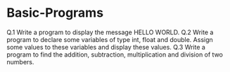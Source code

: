 # Basic-Programs
Q.1 Write a program to display the message HELLO WORLD.
Q.2 Write a program to declare some variables of type int, float and double. Assign some values to these variables and display these values.
Q.3 Write a program to find the addition, subtraction, multiplication and division of two numbers.

